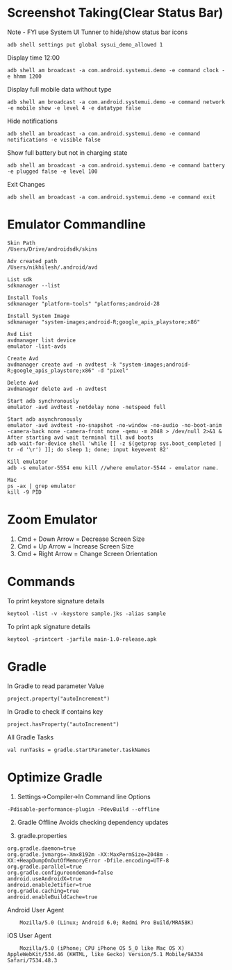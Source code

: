 # Screenshot Taking(Clear Status Bar)
Note - FYI use System UI Tunner to hide/show status bar icons
```
adb shell settings put global sysui_demo_allowed 1
```

Display time 12:00
```
adb shell am broadcast -a com.android.systemui.demo -e command clock -e hhmm 1200
```
Display full mobile data without type
```
adb shell am broadcast -a com.android.systemui.demo -e command network -e mobile show -e level 4 -e datatype false
```
Hide notifications
```
adb shell am broadcast -a com.android.systemui.demo -e command notifications -e visible false
```
Show full battery but not in charging state
```
adb shell am broadcast -a com.android.systemui.demo -e command battery -e plugged false -e level 100
```
Exit Changes
```
adb shell am broadcast -a com.android.systemui.demo -e command exit
```

# Emulator Commandline
```
Skin Path
/Users/Drive/androidsdk/skins

Adv created path
/Users/nikhilesh/.android/avd

List sdk
sdkmanager --list

Install Tools
sdkmanager "platform-tools" "platforms;android-28

Install System Image
sdkmanager "system-images;android-R;google_apis_playstore;x86"

Avd List
avdmanager list device
emulator -list-avds

Create Avd
avdmanager create avd -n avdtest -k "system-images;android-R;google_apis_playstore;x86" -d "pixel"

Delete Avd
avdmanager delete avd -n avdtest

Start adb synchronously
emulator -avd avdtest -netdelay none -netspeed full

Start adb asynchronously
emulator -avd avdtest -no-snapshot -no-window -no-audio -no-boot-anim -camera-back none -camera-front none -qemu -m 2048 > /dev/null 2>&1 &
After starting avd wait terminal till avd boots
adb wait-for-device shell 'while [[ -z $(getprop sys.boot_completed | tr -d '\r') ]]; do sleep 1; done; input keyevent 82'

Kill emulator
adb -s emulator-5554 emu kill //where emulator-5544 - emulator name.

Mac
ps -ax | grep emulator 
kill -9 PID
```

# Zoom Emulator
1. Cmd + Down Arrow = Decrease Screen Size
2. Cmd + Up Arrow = Increase Screen Size
3. Cmd + Right Arrow = Change Screen Orientation

# Commands

To print keystore signature details
```
keytool -list -v -keystore sample.jks -alias sample
```

To print apk signature details
```
keytool -printcert -jarfile main-1.0-release.apk
```

# Gradle
In Gradle to read parameter Value
```
project.property("autoIncrement")
```
In Gradle to check if contains key
```
project.hasProperty("autoIncrement")
```
All Gradle Tasks 
```
val runTasks = gradle.startParameter.taskNames
```

# Optimize Gradle

1. Settings->Compiler->In Command line Options
```
-Pdisable-performance-plugin -PdevBuild --offline
```

2. Gradle Offline
Avoids checking dependency updates

3. gradle.properties
```
org.gradle.daemon=true
org.gradle.jvmargs=-Xmx8192m -XX:MaxPermSize=2048m -XX:+HeapDumpOnOutOfMemoryError -Dfile.encoding=UTF-8
org.gradle.parallel=true
org.gradle.configureondemand=false
android.useAndroidX=true
android.enableJetifier=true
org.gradle.caching=true
android.enableBuildCache=true
```
    
Android User Agent
```
    Mozilla/5.0 (Linux; Android 6.0; Redmi Pro Build/MRA58K)
```

iOS User Agent
```
    Mozilla/5.0 (iPhone; CPU iPhone OS 5_0 like Mac OS X) AppleWebKit/534.46 (KHTML, like Gecko) Version/5.1 Mobile/9A334 Safari/7534.48.3
```
